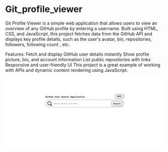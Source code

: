 # Git_profile_viewer
Git Profile Viewer is a simple web application that allows users to view an overview of any GitHub profile by entering a username. Built using HTML, CSS, and JavaScript, this project fetches data from the GitHub API and displays key profile details, such as the user's avatar, bio, repositories, followers, following count , etc.

Features:
Fetch and display GitHub user details instantly
Show profile picture, bio, and account information
List public repositories with links
Responsive and user-friendly UI
This project is a great example of working with APIs and dynamic content rendering using JavaScript.

![Git Profile Viewer Screenshot](https://raw.githubusercontent.com/Aniruddha-Arjunkar/Git_profile_viewer/1b3ba7ee542386b96649b67c32efe35ed02371b5/Application%20Image.png)
